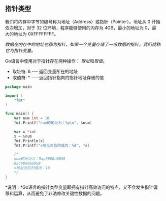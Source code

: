 ## 指针类型
我们将内存中字节的编号称为地址（Address）或指针（Pointer）。地址从 0 开始依次增加，对于 32 位环境，程序能够使用的内存为 4GB，最小的地址为 0，最大的地址为 0XFFFFFFFF。

*数据在内存中的地址也称为指针，如果一个变量存储了一份数据的指针，我们就称它为指针变量。*

Go语言中使用对于指针存在两种操作： *取址*和*取值*。

- 取址符: & --- 返回变量所在的地址
- 取值符: * ----返回指针指向的指针地址存储的值

```go
package main

import (
	"fmt"
)

func main() {
	var num int = 10
	fmt.Printf("num的地址为：%p\n", &num)

	var x *int
	x = &num
	fmt.Println(x)
	fmt.Printf("x地址对应的值为：%d", *x)

	/*
	num的地址为：0xc0000a6058
	0xc0000a6058
	x地址对应的值为：10
	*/
}
```
*说明：*Go语言的指针类型变量即拥有指针高效访问的特点，又不会发生指针偏移和运算，从而避免了非法修改关键性数据的问题。
